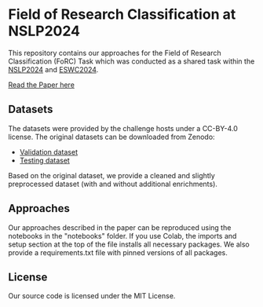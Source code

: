 <!--
SPDX-FileCopyrightText: 2024 ZB MED - Information Centre for Life Sciences
SPDX-FileCopyrightText: 2024 Benjamin Wolff

SPDX-License-Identifier: CC-BY-4.0
-->

# Field of Research Classification at NSLP2024
This repository contains our approaches for the Field of Research Classification (FoRC) Task which was conducted as a 
shared task within the [NSLP2024](https://nfdi4ds.github.io/nslp2024/docs/forc_shared_task.html) and 
[ESWC2024](https://2024.eswc-conferences.org/).

[Read the Paper here](https://arxiv.org/abs/2405.04136)

## Datasets
The datasets were provided by the challenge hosts under a CC-BY-4.0 license. The original datasets can be downloaded from Zenodo:
- [Validation dataset](https://zenodo.org/records/10438530)
- [Testing dataset](https://zenodo.org/records/10469550)

Based on the original dataset, we provide a cleaned and slightly preprocessed dataset (with and without additional enrichments).

## Approaches
Our approaches described in the paper can be reproduced using the notebooks in the "notebooks" folder. If you use Colab, the imports and setup section at the top of the file installs all necessary packages. We also provide a requirements.txt file with pinned versions of all packages.

## License
Our source code is licensed under the MIT License.
